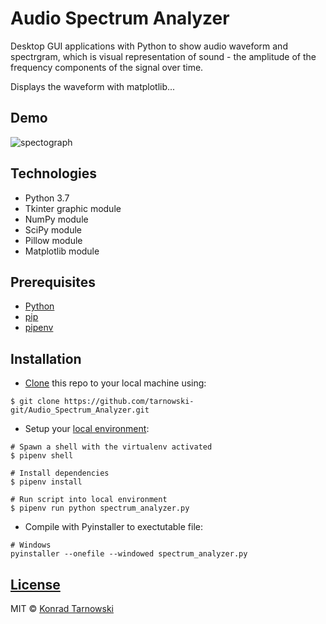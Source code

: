 # Audio Spectrum Analyzer

Desktop GUI applications with Python to show audio waveform and spectrgram, which is visual representation of sound - the amplitude of the frequency components of the signal over time.

Displays the waveform with matplotlib...

## Demo

![spectograph](https://user-images.githubusercontent.com/34337622/73137360-6fc90980-4057-11ea-932e-db6941c66e16.gif)

## Technologies

-   Python 3.7
-   Tkinter graphic module
-   NumPy module
-   SciPy module
-   Pillow module
-   Matplotlib module

## Prerequisites

-   [Python](https://www.python.org/downloads/)
-   [pip](https://pip.pypa.io/en/stable/installing/)
-   [pipenv](https://pipenv.readthedocs.io/en/latest/install/#make-sure-you-ve-got-python-pip)

## Installation

-   [Clone](https://help.github.com/en/github/creating-cloning-and-archiving-repositories/cloning-a-repository) this repo to your local machine using:

```
$ git clone https://github.com/tarnowski-git/Audio_Spectrum_Analyzer.git
```

-   Setup your [local environment](https://thoughtbot.com/blog/how-to-manage-your-python-projects-with-pipenv):

```
# Spawn a shell with the virtualenv activated
$ pipenv shell

# Install dependencies
$ pipenv install

# Run script into local environment
$ pipenv run python spectrum_analyzer.py
```

-   Compile with Pyinstaller to exectutable file:

```
# Windows
pyinstaller --onefile --windowed spectrum_analyzer.py
```

## [License](https://github.com/tarnowski-git/Audio_Spectrum_Analyzer/blob/master/LICENSE)

MIT © [Konrad Tarnowski](https://github.com/tarnowski-git)
